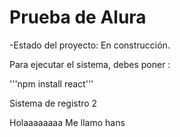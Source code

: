 <h1>Prueba de Alura</h1>

-Estado del proyecto: En construcción.

Para ejecutar el sistema, debes poner :

'''npm install react'''

Sistema de registro 2

Holaaaaaaaa Me llamo hans 
